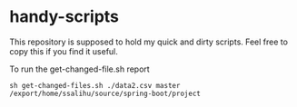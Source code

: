 # handy-scripts
This repository is supposed to hold my quick and dirty scripts.
Feel free to copy this if you find it useful.

To run the get-changed-file.sh report
```
sh get-changed-files.sh ./data2.csv master /export/home/ssalihu/source/spring-boot/project
```
